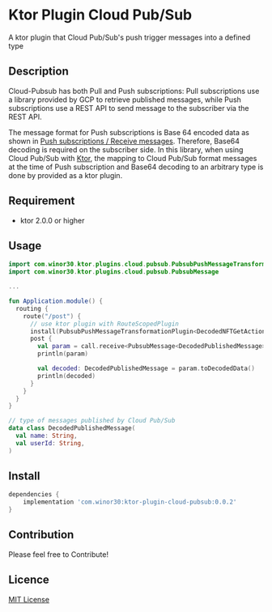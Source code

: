 # Ktor Plugin Cloud Pub/Sub

A ktor plugin that Cloud Pub/Sub's push trigger messages into a defined type

## Description
Cloud-Pubsub has both Pull and Push subscriptions: Pull subscriptions use a library provided by GCP to retrieve published messages, while Push subscriptions use a REST API to send message to the subscriber via the REST API.

The message format for Push subscriptions is Base 64 encoded data as shown in [Push subscriptions / Receive messages]().
Therefore, Base64 decoding is required on the subscriber side.
In this library, when using Cloud Pub/Sub with [Ktor](https://jp.ktor.work/), the mapping to Cloud Pub/Sub format messages at the time of Push subscription and Base64 decoding to an arbitrary type is done by provided as a ktor plugin.

## Requirement

- ktor 2.0.0 or higher

## Usage

```kotlin
import com.winor30.ktor.plugins.cloud.pubsub.PubsubPushMessageTransformationPlugin
import com.winor30.ktor.plugins.cloud.pubsub.PubsubMessage

...

fun Application.module() {
  routing {
    route("/post") {
      // use ktor plugin with RouteScopedPlugin
      install(PubsubPushMessageTransformationPlugin<DecodedNFTGetActionParameter>())
      post {
        val param = call.receive<PubsubMessage<DecodedPublishedMessage>>()
        println(param)

        val decoded: DecodedPublishedMessage = param.toDecodedData()
        println(decoded)
      }
    }
  }
}

// type of messages published by Cloud Pub/Sub
data class DecodedPublishedMessage(
  val name: String,
  val userId: String,
)

```

## Install

```groovy
dependencies {
    implementation 'com.winor30:ktor-plugin-cloud-pubsub:0.0.2'
}
```

## Contribution

Please feel free to Contribute!

## Licence

[MIT License](./LICENSE)
